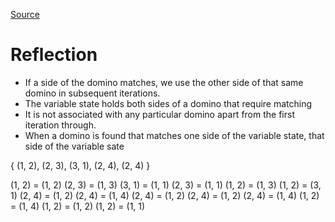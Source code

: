 [Source](https://exercism.org/tracks/csharp/exercises/dominoes)

# Reflection 
- If a side of the domino matches, we use the other side of that same domino in subsequent iterations.
- The variable state holds both sides of a domino that require matching
- It is not associated with any particular domino apart from the first iteration through.
- When a domino is found that matches one side of the variable state, that side of the variable sate

{ (1, 2), (2, 3), (3, 1), (2, 4), (2, 4) }

(1, 2) = (1, 2)
(2, 3) = (1, 3)
(3, 1) = (1, 1)
(2, 3) = (1, 1)
(1, 2) = (1, 3)
(1, 2) = (3, 1)
(2, 4) = (1, 2)
(2, 4) = (1, 4)
(2, 4) = (1, 2)
(2, 4) = (1, 2)
(2, 4) = (1, 4)
(1, 2) = (1, 4)
(1, 2) = (1, 2)
(1, 2) = (1, 1)


